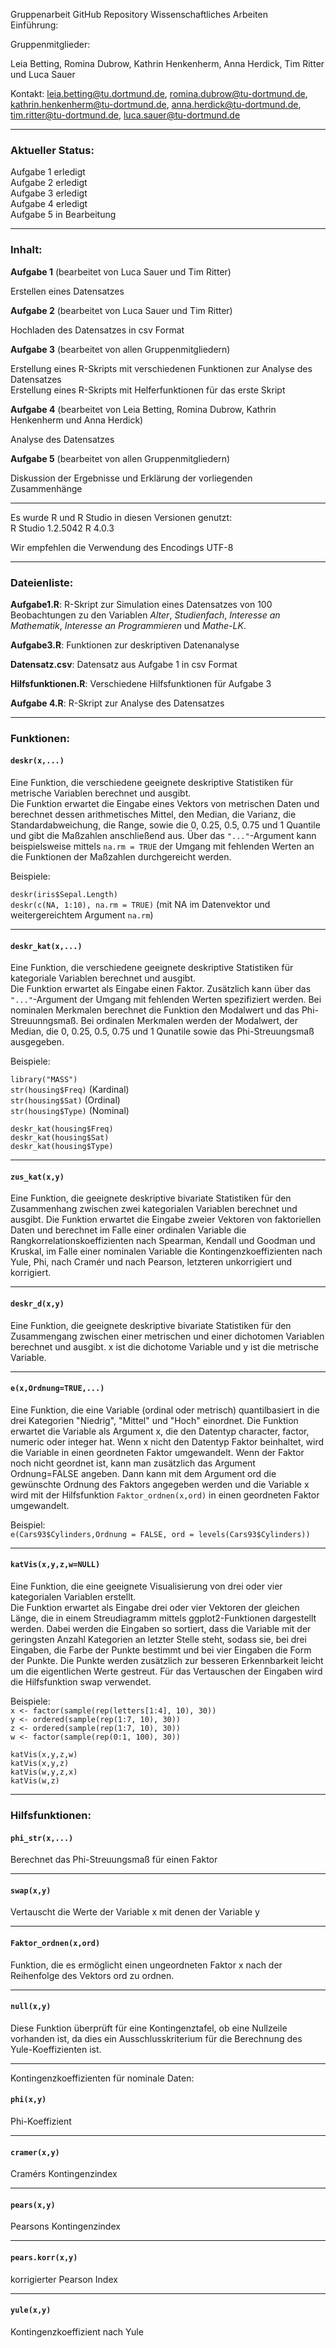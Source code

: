 Gruppenarbeit GitHub Repository Wissenschaftliches Arbeiten <br>
Einführung: 

Gruppenmitglieder:

Leia Betting, Romina Dubrow, Kathrin Henkenherm, Anna Herdick, Tim Ritter und Luca Sauer 

Kontakt: leia.betting@tu.dortmund.de, romina.dubrow@tu-dortmund.de, kathrin.henkenherm@tu-dortmund.de, anna.herdick@tu-dortmund.de, tim.ritter@tu-dortmund.de, luca.sauer@tu-dortmund.de

--------------------------------------------------------------------------------

### Aktueller Status: <br>
Aufgabe 1 erledigt <br>
Aufgabe 2 erledigt <br>
Aufgabe 3 erledigt <br>
Aufgabe 4 erledigt <br>
Aufgabe 5 in Bearbeitung 

--------------------------------------------------------------------------------

### Inhalt: <br>
**Aufgabe 1** (bearbeitet von Luca Sauer und Tim Ritter) <br>

Erstellen eines Datensatzes 

**Aufgabe 2** (bearbeitet von Luca Sauer und Tim Ritter) <br>

Hochladen des Datensatzes in csv Format

**Aufgabe 3** (bearbeitet von allen Gruppenmitgliedern) <br>

Erstellung eines R-Skripts mit verschiedenen Funktionen zur Analyse des Datensatzes <br>
Erstellung eines R-Skripts mit Helferfunktionen für das erste Skript

**Aufgabe 4** (bearbeitet von Leia Betting, Romina Dubrow, Kathrin Henkenherm und Anna Herdick) <br>

Analyse des Datensatzes

**Aufgabe 5** (bearbeitet von allen Gruppenmitgliedern) <br>

Diskussion der Ergebnisse und Erklärung der vorliegenden Zusammenhänge

--------------------------------------------------------------------------------

Es wurde R und R Studio in diesen Versionen genutzt:  
 R Studio 1.2.5042 
 R 4.0.3
 
Wir empfehlen die Verwendung des Encodings UTF-8
 
--------------------------------------------------------------------------------

### Dateienliste: <br>

**Aufgabe1.R**:    R-Skript zur Simulation eines Datensatzes von 100 Beobachtungen zu den Variablen _Alter_, _Studienfach_, _Interesse an Mathematik_, _Interesse an Programmieren_ und _Mathe-LK_. <br>

**Aufgabe3.R**:          Funktionen zur deskriptiven Datenanalyse <br>  

**Datensatz.csv**:        Datensatz aus Aufgabe 1 in csv Format <br>

**Hilfsfunktionen.R**:   Verschiedene Hilfsfunktionen für Aufgabe 3<br>

**Aufgabe 4.R**:        R-Skript zur Analyse des Datensatzes <br>

--------------------------------------------------------------------------------

### Funktionen: 

#### ``deskr(x,...)``
Eine Funktion, die verschiedene geeignete deskriptive Statistiken für metrische Variablen berechnet und ausgibt. <br>
Die Funktion erwartet die Eingabe eines Vektors von metrischen Daten und berechnet dessen arithmetisches Mittel, den Median, die Varianz, die Standardabweichung, die Range, sowie die 0, 0.25, 0.5, 0.75 und 1 Quantile und gibt die Maßzahlen anschließend aus. Über das ``"..."``-Argument kann beispielsweise mittels ``na.rm = TRUE`` der Umgang mit fehlenden Werten an die Funktionen der Maßzahlen durchgereicht werden.

Beispiele:

``deskr(iris$Sepal.Length)`` <br>
``deskr(c(NA, 1:10), na.rm = TRUE)``  (mit NA im Datenvektor und weitergereichtem Argument ``na.rm``)

-----

#### ``deskr_kat(x,...)``
Eine Funktion, die verschiedene geeignete deskriptive Statistiken für kategoriale Variablen berechnet und ausgibt. <br>
Die Funktion erwartet als Eingabe einen Faktor. Zusätzlich kann über das ``"..."``-Argument der Umgang mit fehlenden Werten spezifiziert werden. Bei nominalen Merkmalen berechnet die Funktion den Modalwert und das Phi-Streuunngsmaß. Bei ordinalen Merkmalen werden der Modalwert, der Median, die 0, 0.25, 0.5, 0.75 und 1 Qunatile sowie das Phi-Streuungsmaß ausgegeben. <br>

Beispiele:

``library("MASS")`` <br>
``str(housing$Freq)`` (Kardinal)<br>
``str(housing$Sat)``  (Ordinal) <br>
``str(housing$Type)`` (Nominal)

``deskr_kat(housing$Freq)``<br>
``deskr_kat(housing$Sat)``<br>
``deskr_kat(housing$Type)``<br>

---

#### ``zus_kat(x,y)``
Eine Funktion, die geeignete deskriptive bivariate Statistiken für den Zusammenhang zwischen zwei kategorialen Variablen berechnet und ausgibt.
Die Funktion erwartet die Eingabe zweier Vektoren von faktoriellen Daten und berechnet im Falle einer ordinalen Variable die Rangkorrelationskoeffizienten nach Spearman, Kendall und Goodman und Kruskal, im Falle einer nominalen Variable die Kontingenzkoeffizienten nach Yule, Phi, nach Cramér und nach Pearson, letzteren unkorrigiert und korrigiert. 

---

#### ``deskr_d(x,y)``
Eine Funktion, die geeignete deskriptive bivariate Statistiken für den Zusammengang zwischen einer metrischen und einer dichotomen Variablen berechnet und ausgibt.
x ist die dichotome Variable und y ist die metrische Variable.

---

#### ``e(x,Ordnung=TRUE,...)``
Eine Funktion, die eine Variable (ordinal oder metrisch) quantilbasiert in die drei Kategorien "Niedrig", "Mittel" und "Hoch" einordnet. 
Die Funktion erwartet die Variable als Argument x, die den Datentyp character, factor, numeric oder integer hat. Wenn x nicht den Datentyp Faktor beinhaltet, wird die Variable in einen geordneten Faktor umgewandelt. Wenn der Faktor noch nicht geordnet ist, kann man zusätzlich das Argument Ordnung=FALSE angeben. Dann kann mit dem Argument ord die gewünschte Ordnung des Faktors angegeben werden und die Variable x wird mit der Hilfsfunktion ``Faktor_ordnen(x,ord)`` in einen geordneten Faktor umgewandelt.

Beispiel: <br>
``e(Cars93$Cylinders,Ordnung = FALSE, ord = levels(Cars93$Cylinders))``

---

#### ``katVis(x,y,z,w=NULL)``
Eine Funktion, die eine geeignete Visualisierung von drei oder vier kategorialen Variablen erstellt. <br>
Die Funktion erwartet als Eingabe drei oder vier Vektoren der gleichen Länge, die in einem Streudiagramm mittels ggplot2-Funktionen dargestellt werden. Dabei werden die Eingaben so sortiert, dass die Variable mit der geringsten Anzahl Kategorien an letzter Stelle steht, sodass sie, bei drei Eingaben, die Farbe der Punkte bestimmt und bei vier Eingaben die Form der Punkte. Die Punkte werden zusätzlich zur besseren Erkennbarkeit leicht um die eigentlichen Werte gestreut. Für das Vertauschen der Eingaben wird die Hilfsfunktion swap verwendet.

Beispiele:<br>
``x <- factor(sample(rep(letters[1:4], 10), 30))``<br>
``y <- ordered(sample(rep(1:7, 10), 30))``<br>
``z <- ordered(sample(rep(1:7, 10), 30))``<br>
``w <- factor(sample(rep(0:1, 100), 30))``<br>

``katVis(x,y,z,w)``<br>
``katVis(x,y,z)``<br>
``katVis(w,y,z,x)``<br>
``katVis(w,z)``<br>

--------------------------------------------------------------------------------

### Hilfsfunktionen:

#### ``phi_str(x,...)``
Berechnet das Phi-Streuungsmaß für einen Faktor

---

#### ``swap(x,y)``
Vertauscht die Werte der Variable x mit denen der Variable y

---

#### ``Faktor_ordnen(x,ord)``
Funktion, die es ermöglicht einen ungeordneten Faktor x nach der Reihenfolge des Vektors ord zu ordnen.

---

#### ``null(x,y)``
Diese Funktion überprüft für eine Kontingenztafel, ob eine Nullzeile vorhanden ist, da dies ein Ausschlusskriterium für die Berechnung des Yule-Koeffizienten ist.

---

Kontingenzkoeffizienten für nominale Daten: 

#### ``phi(x,y)``
Phi-Koeffizient

---

#### ``cramer(x,y)``
Cramérs Kontingenzindex

---

#### ``pears(x,y)``
Pearsons Kontingenzindex

---

#### ``pears.korr(x,y)``
korrigierter Pearson Index

---

#### ``yule(x,y)``
Kontingenzkoeffizient nach Yule


